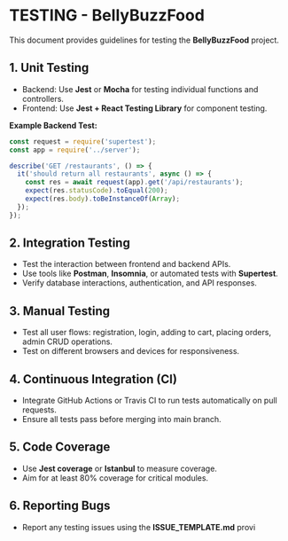 # TESTING - BellyBuzzFood

This document provides guidelines for testing the **BellyBuzzFood** project.

## 1. Unit Testing
- Backend: Use **Jest** or **Mocha** for testing individual functions and controllers.
- Frontend: Use **Jest + React Testing Library** for component testing.

**Example Backend Test:**
```javascript
const request = require('supertest');
const app = require('../server');

describe('GET /restaurants', () => {
  it('should return all restaurants', async () => {
    const res = await request(app).get('/api/restaurants');
    expect(res.statusCode).toEqual(200);
    expect(res.body).toBeInstanceOf(Array);
  });
});
```

## 2. Integration Testing
- Test the interaction between frontend and backend APIs.
- Use tools like **Postman**, **Insomnia**, or automated tests with **Supertest**.
- Verify database interactions, authentication, and API responses.

## 3. Manual Testing
- Test all user flows: registration, login, adding to cart, placing orders, admin CRUD operations.
- Test on different browsers and devices for responsiveness.

## 4. Continuous Integration (CI)
- Integrate GitHub Actions or Travis CI to run tests automatically on pull requests.
- Ensure all tests pass before merging into main branch.

## 5. Code Coverage
- Use **Jest coverage** or **Istanbul** to measure coverage.
- Aim for at least 80% coverage for critical modules.

## 6. Reporting Bugs
- Report any testing issues using the **ISSUE_TEMPLATE.md** provi